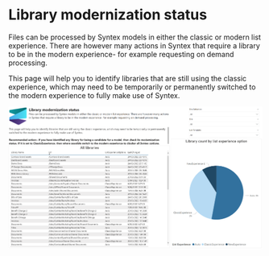 # Library modernization status

Files can be processed by Syntex models in either the classic or modern list experience. There are however many actions in Syntex that require a library to be in the modern experience- for example requesting on demand processing.

This page will help you to identify libraries that are still using the classic experience, which may need to be temporarily or permanently switched to the modern experience to fully make use of Syntex.

![library modernization](../images/syntexlibrarymodernizationstatus.png)